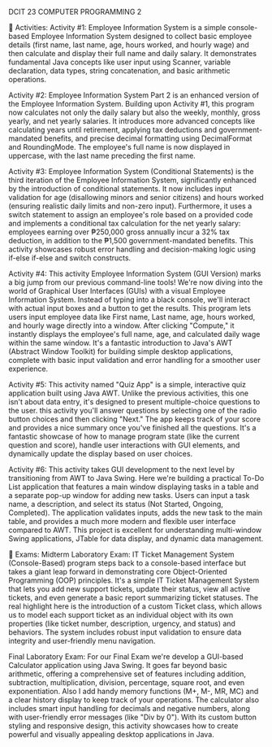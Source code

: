 DCIT 23 COMPUTER PROGRAMMING 2

🎯 Activities:
Activity #1: Employee Information System is a simple console-based Employee Information System designed to collect basic employee details (first name, last name, age, hours worked, and hourly wage) and then calculate and display their full name and daily salary. It demonstrates fundamental Java concepts like user input using Scanner, variable declaration, data types, string concatenation, and basic arithmetic operations.

Activity #2: Employee Information System Part 2 is an enhanced version of the Employee Information System. Building upon Activity #1, this program now calculates not only the daily salary but also the weekly, monthly, gross yearly, and net yearly salaries. It introduces more advanced concepts like calculating years until retirement, applying tax deductions and government-mandated benefits, and precise decimal formatting using DecimalFormat and RoundingMode. The employee's full name is now displayed in uppercase, with the last name preceding the first name.

Activity #3: Employee Information System (Conditional Statements) is the third iteration of the Employee Information System, significantly enhanced by the introduction of conditional statements. It now includes input validation for age (disallowing minors and senior citizens) and hours worked (ensuring realistic daily limits and non-zero input). Furthermore, it uses a switch statement to assign an employee's role based on a provided code and implements a conditional tax calculation for the net yearly salary: employees earning over ₱250,000 gross annually incur a 32% tax deduction, in addition to the ₱1,500 government-mandated benefits. This activity showcases robust error handling and decision-making logic using if-else if-else and switch constructs.

Activity #4: This activity Employee Information System (GUI Version) marks a big jump from our previous command-line tools! We're now diving into the world of Graphical User Interfaces (GUIs) with a visual Employee Information System. Instead of typing into a black console, we'll interact with actual input boxes and a button to get the results. This program lets users input employee data like First name, Last name, age, hours worked, and hourly wage directly into a window. After clicking "Compute," it instantly displays the employee's full name, age, and calculated daily wage within the same window. It's a fantastic introduction to Java's AWT (Abstract Window Toolkit) for building simple desktop applications, complete with basic input validation and error handling for a smoother user experience.

Activity #5: This activity named "Quiz App" is a simple, interactive quiz application built using Java AWT. Unlike the previous activities, this one isn't about data entry, it's designed to present multiple-choice questions to the user. this activity you'll answer questions by selecting one of the radio button choices and then clicking "Next." The app keeps track of your score and provides a nice summary once you've finished all the questions. It's a fantastic showcase of how to manage program state (like the current question and score), handle user interactions with GUI elements, and dynamically update the display based on user choices.

Activity #6: This activity takes GUI development to the next level by transitioning from AWT to Java Swing. Here we're building a practical To-Do List application that features a main window displaying tasks in a table and a separate pop-up window for adding new tasks. Users can input a task name, a description, and select its status (Not Started, Ongoing, Completed). The application validates inputs, adds the new task to the main table, and provides a much more modern and flexible user interface compared to AWT. This project is excellent for understanding multi-window Swing applications, JTable for data display, and dynamic data management. 

🎯 Exams:
Midterm Laboratory Exam: IT Ticket Management System (Console-Based) program steps back to a console-based interface but takes a giant leap forward in demonstrating core Object-Oriented Programming (OOP) principles. It's a simple IT Ticket Management System that lets you add new support tickets, update their status, view all active tickets, and even generate a basic report summarizing ticket statuses. The real highlight here is the introduction of a custom Ticket class, which allows us to model each support ticket as an individual object with its own properties (like ticket number, description, urgency, and status) and behaviors. The system includes robust input validation to ensure data integrity and user-friendly menu navigation.

Final Laboratory Exam: For our Final Exam we're develop a GUI-based  Calculator application using Java Swing. It goes far beyond basic arithmetic, offering a comprehensive set of features including addition, subtraction, multiplication, division, percentage, square root, and even exponentiation. Also I add handy memory functions (M+, M-, MR, MC) and a clear history display to keep track of your operations. The calculator also includes smart input handling for decimals and negative numbers, along with user-friendly error messages (like "Div by 0"). With its custom button styling and responsive design, this activity showcases how to create powerful and visually appealing desktop applications in Java.
